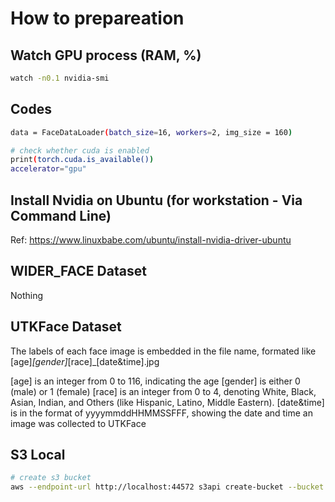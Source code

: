 
# How to prepareation

## Watch GPU process (RAM, %)

```sh
watch -n0.1 nvidia-smi
```

## Codes

```sh
data = FaceDataLoader(batch_size=16, workers=2, img_size = 160)

# check whether cuda is enabled
print(torch.cuda.is_available())
accelerator="gpu"
```

## Install Nvidia on Ubuntu (for workstation - Via Command Line)

Ref: https://www.linuxbabe.com/ubuntu/install-nvidia-driver-ubuntu

## WIDER_FACE Dataset

Nothing

## UTKFace Dataset

The labels of each face image is embedded in the file name, formated like [age]_[gender]_[race]_[date&time].jpg

[age] is an integer from 0 to 116, indicating the age
[gender] is either 0 (male) or 1 (female)
[race] is an integer from 0 to 4, denoting White, Black, Asian, Indian, and Others (like Hispanic, Latino, Middle Eastern).
[date&time] is in the format of yyyymmddHHMMSSFFF, showing the date and time an image was collected to UTKFace

## S3 Local

```sh
# create s3 bucket
aws --endpoint-url http://localhost:44572 s3api create-bucket --bucket cap-bucket --acl public-read-write --create-bucket-configuration LocationConstraint=ap-northeast-1
```

